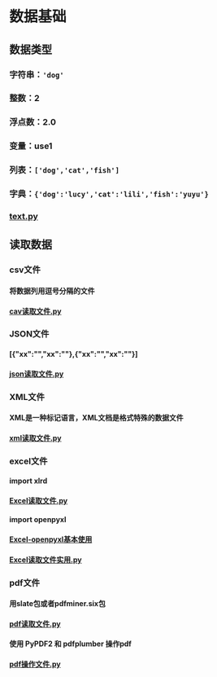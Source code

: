 # 数据基础

## 数据类型
### 字符串：`'dog'`
### 整数：2
### 浮点数：2.0
### 变量：use1
### 列表：`['dog','cat','fish']`
### 字典：`{'dog':'lucy','cat':'lili','fish':'yuyu'}`
### [text.py](E:/../code/text.py)

## 读取数据
### csv文件 
#### 将数据列用逗号分隔的文件
#### [cav读取文件.py](E:/../code/csvtext.py)

### JSON文件
#### [{"xx":"","xx":""},{"xx":"","xx":""}]
#### [json读取文件.py](E:/../code/jsontext.py)

### XML文件
#### XML是一种标记语言，XML文档是格式特殊的数据文件
#### [xml读取文件.py](E:/../code/xmldata.py)

### excel文件
#### import xlrd
#### [Excel读取文件.py](E:/../code/parse_excel_xlrd01.py)

#### import openpyxl
#### [Excel-openpyxl基本使用](E:/../code/parse_excel_openpyxl01.py)
#### [Excel读取文件实用.py](E:/../code/parse_excel_openpyxl02.py)

### pdf文件
#### 用slate包或者pdfminer.six包
#### [pdf读取文件.py](E:/../code/parse_pdf01.py)

#### 使用 PyPDF2 和 pdfplumber 操作pdf
#### [pdf操作文件.py](code/parse_pdf02.py)